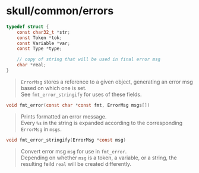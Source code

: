# skull/common/errors

```c
typedef struct {
	const char32_t *str;
	const Token *tok;
	const Variable *var;
	const Type *type;

	// copy of string that will be used in final error msg
	char *real;
}
```

> `ErrorMsg` stores a reference to a given object, generating an error msg based on which one is set.
> \
> See `fmt_error_stringify` for uses of these fields.

```c
void fmt_error(const char *const fmt, ErrorMsg msgs[])
```

> Prints formatted an error message.
> \
> Every `%s` in the string is expanded according to the corresponding `ErrorMsg` in `msgs`.

```c
void fmt_error_stringify(ErrorMsg *const msg)
```

> Convert error msg `msg` for use in `fmt_error`.
> \
> Depending on whether `msg` is a token, a variable, or a string, the resulting feild `real` will be created differently.

